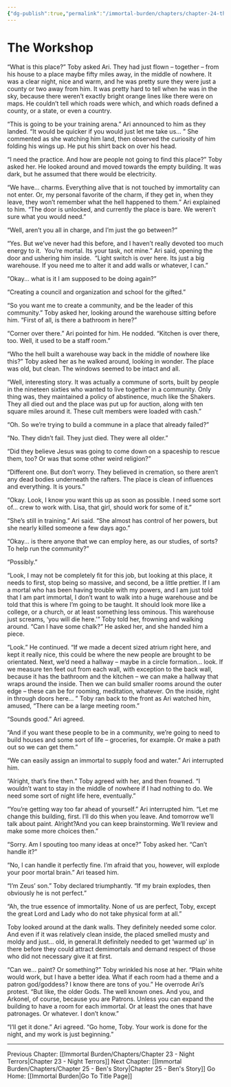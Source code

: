 ```yaml
---
{"dg-publish":true,"permalink":"/immortal-burden/chapters/chapter-24-the-workshop/"}
---
```


# The Workshop

“What is this place?” Toby asked Ari. They had just flown – together – from his house to a place maybe fifty miles away, in the middle of nowhere. It was a clear night, nice and warm, and he was pretty sure they were just a county or two away from him. It was pretty hard to tell when he was in the sky, because there weren’t exactly bright orange lines like there were on maps. He couldn’t tell which roads were which, and which roads defined a county, or a state, or even a country.

“This is going to be your training arena.” Ari announced to him as they landed. “It would be quicker if you would just let me take us... ” She commented as she watching him land, then observed the curiosity of him folding his wings up. He put his shirt back on over his head.

“I need the practice. And how are people not going to find this place?” Toby asked her. He looked around and moved towards the empty building. It was dark, but he assumed that there would be electricity.

“We have... charms. Everything alive that is not touched by immortality can not enter. Or, my personal favorite of the charm, if they get in, when they leave, they won’t remember what the hell happened to them.” Ari explained to him. “The door is unlocked, and currently the place is bare. We weren’t sure what you would need.”

“Well, aren’t you all in charge, and I’m just the go between?”

“Yes. But we’ve never had this before, and I haven’t really devoted too much energy to it.  You’re mortal. Its your task, not mine.” Ari said, opening the door and ushering him inside.  “Light switch is over here. Its just a big warehouse. If you need me to alter it and add walls or whatever, I can.”

“Okay... what is it I am supposed to be doing again?”

“Creating a council and organization and school for the gifted.”

“So you want me to create a community, and be the leader of this community.” Toby asked her, looking around the warehouse sitting before him. “First of all, is there a bathroom in here?”

“Corner over there.” Ari pointed for him. He nodded. “Kitchen is over there, too. Well, it used to be a staff room.”

“Who the hell built a warehouse way back in the middle of nowhere like this?” Toby asked her as he walked around, looking in wonder. The place was old, but clean. The windows seemed to be intact and all.

“Well, interesting story. It was actually a commune of sorts, built by people in the nineteen sixties who wanted to live together in a community. Only thing was, they maintained a policy of abstinence, much like the Shakers. They all died out and the place was put up for auction, along with ten square miles around it. These cult members were loaded with cash.”

“Oh. So we’re trying to build a commune in a place that already failed?”

“No. They didn’t fail. They just died. They were all older.”

“Did they believe Jesus was going to come down on a spaceship to rescue them, too? Or was that some other weird religion?”

“Different one. But don’t worry. They believed in cremation, so there aren’t any dead bodies underneath the rafters. The place is clean of influences and everything. It is yours.”

“Okay. Look, I know you want this up as soon as possible. I need some sort of... crew to work with. Lisa, that girl, should work for some of it.”

“She’s still in training.” Ari said. “She almost has control of her powers, but she nearly killed someone a few days ago.”

“Okay... is there anyone that we can employ here, as our studies, of sorts? To help run the community?”

“Possibly.”

“Look, I may not be completely fit for this job, but looking at this place, it needs to first, stop being so massive, and second, be a little prettier. If I am a mortal who has been having trouble with my powers, and I am just told that I am part immortal, I don’t want to walk into a huge warehouse and be told that this is where I’m going to be taught. It should look more like a college, or a church, or at least something less ominous. This warehouse just screams, ‘you will die here.'” Toby told her, frowning and walking around. “Can I have some chalk?” He asked her, and she handed him a piece.

“Look.” He continued. “If we made a decent sized atrium right here, and kept it really nice, this could be where the new people are brought to be orientated. Next, we’d need a hallway – maybe in a circle formation... look. If we measure ten feet out from each wall, with exception to the back wall, because it has the bathroom and the kitchen – we can make a hallway that wraps around the inside. Then we can build smaller rooms around the outer edge – these can be for rooming, meditation, whatever. On the inside, right in through doors here... ” Toby ran back to the front as Ari watched him, amused, “There can be a large meeting room.”

“Sounds good.” Ari agreed.

“And if you want these people to be in a community, we’re going to need to build houses and some sort of life – groceries, for example. Or make a path out so we can get them.”

“We can easily assign an immortal to supply food and water.” Ari interrupted him.

“Alright, that’s fine then.” Toby agreed with her, and then frowned. “I wouldn’t want to stay in the middle of nowhere if I had nothing to do. We need some sort of night life here, eventually.”

“You’re getting way too far ahead of yourself.” Ari interrupted him. “Let me change this building, first. I’ll do this when you leave. And tomorrow we’ll talk about paint. Alright?And you can keep brainstorming. We’ll review and make some more choices then.”

“Sorry. Am I spouting too many ideas at once?” Toby asked her. “Can’t handle it?”

“No, I can handle it perfectly fine. I’m afraid that you, however, will explode your poor mortal brain.” Ari teased him.

“I’m Zeus’ son.” Toby declared triumphantly. “If my brain explodes, then obviously he is not perfect.”

“Ah, the true essence of immortality. None of us are perfect, Toby, except the great Lord and Lady who do not take physical form at all.”

Toby looked around at the dank walls. They definitely needed some color. And even if it was relatively clean inside, the placed smelled musty and moldy and just... old, in general.It definitely needed to get ‘warmed up’ in there before they could attract demimortals and demand respect of those who did not necessary give it at first.

“Can we... paint? Or something?” Toby wrinkled his nose at her. “Plain white would work, but I have a better idea. What if each room had a theme and a patron god/goddess? I know there are tons of you.” He overrode Ari’s protest. “But like, the older Gods. The well known ones. And you, and Arkonel, of course, because you are Patrons. Unless you can expand the building to have a room for each immortal. Or at least the ones that have patronages. Or whatever. I don’t know.”

“I’ll get it done.” Ari agreed. “Go home, Toby. Your work is done for the night, and my work is just beginning.”

---
Previous Chapter: [[Immortal Burden/Chapters/Chapter 23 - Night Terrors\|Chapter 23 - Night Terrors]]
Next Chapter: [[Immortal Burden/Chapters/Chapter 25 - Ben's Story\|Chapter 25 - Ben's Story]]
Go Home: [[Immortal Burden\|Go To Title Page]]
  